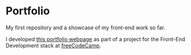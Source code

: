 # Portfolio
My first repository and a showcase of my front-end work so far.

I developed [this portfolio webpage](https://maxwellvalentinewebdevelopment.000webhostapp.com) as part of a project for the Front-End Development stack at [freeCodeCamp](https://www.freecodecamp.com/mbthebulldog).
